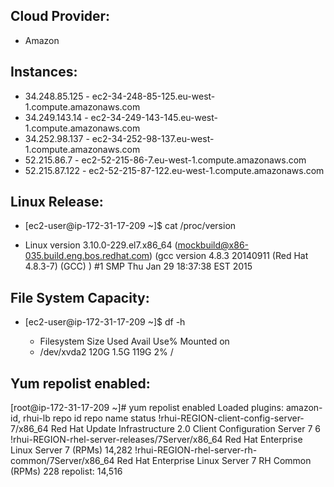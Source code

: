 ## Cloud Provider:
  * Amazon
## Instances:
  * 34.248.85.125 - ec2-34-248-85-125.eu-west-1.compute.amazonaws.com
  * 34.249.143.14 - ec2-34-249-143-145.eu-west-1.compute.amazonaws.com
  * 34.252.98.137 - ec2-34-252-98-137.eu-west-1.compute.amazonaws.com
  * 52.215.86.7 - ec2-52-215-86-7.eu-west-1.compute.amazonaws.com
  * 52.215.87.122 - ec2-52-215-87-122.eu-west-1.compute.amazonaws.com
## Linux Release:  
* [ec2-user@ip-172-31-17-209 ~]$ cat /proc/version

* Linux version 3.10.0-229.el7.x86_64 (mockbuild@x86-035.build.eng.bos.redhat.com) (gcc version 4.8.3 20140911 (Red Hat 4.8.3-7) (GCC) ) #1  SMP Thu Jan 29 18:37:38 EST 2015

## File System Capacity:  

* [ec2-user@ip-172-31-17-209 ~]$ df -h

    * Filesystem      Size  Used Avail Use% Mounted on
    * /dev/xvda2      120G  1.5G  119G   2% /

## Yum repolist enabled:  
[root@ip-172-31-17-209 ~]# yum repolist enabled
Loaded plugins: amazon-id, rhui-lb
repo id                                                            repo name                                                                         status
!rhui-REGION-client-config-server-7/x86_64                         Red Hat Update Infrastructure 2.0 Client Configuration Server 7                        6
!rhui-REGION-rhel-server-releases/7Server/x86_64                   Red Hat Enterprise Linux Server 7 (RPMs)                                          14,282
!rhui-REGION-rhel-server-rh-common/7Server/x86_64                  Red Hat Enterprise Linux Server 7 RH Common (RPMs)                                   228
repolist: 14,516
